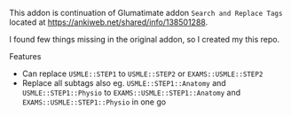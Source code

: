 This addon is continuation of Glumatimate addon `Search and Replace Tags` located at https://ankiweb.net/shared/info/138501288.

I found few things missing in the original addon, so I created my this repo. 

Features
- Can replace `USMLE::STEP1` to `USMLE::STEP2` or `EXAMS::USMLE::STEP2`
- Replace all subtags also eg. `USMLE::STEP1::Anatomy` and `USMLE::STEP1::Physio` to `EXAMS::USMLE::STEP1::Anatomy` and `EXAMS::USMLE::STEP1::Physio` in one go

